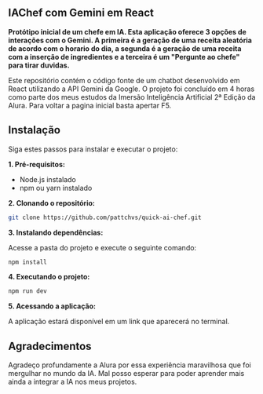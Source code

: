 ## IAChef com Gemini em React

**Protótipo inicial de um chefe em IA. Esta aplicação oferece 3 opções de interações com o Gemini. A primeira é a geração de uma receita aleatória de acordo com o horario do dia, a segunda é a geração de uma receita com a inserção de ingredientes e a terceira é um "Pergunte ao chefe" para tirar duvidas.**

Este repositório contém o código fonte de um chatbot desenvolvido em React utilizando a API Gemini da Google. O projeto foi concluído em 4 horas como parte dos meus estudos da Imersão Inteligência Artificial 2ª Edição da Alura. Para voltar a pagina inicial basta apertar F5.

## Instalação

Siga estes passos para instalar e executar o projeto:

**1. Pré-requisitos:**

* Node.js instalado
* npm ou yarn instalado

**2. Clonando o repositório:**

```bash
git clone https://github.com/pattchvs/quick-ai-chef.git
```

**3. Instalando dependências:**

Acesse a pasta do projeto e execute o seguinte comando:

```bash
npm install
```

**4. Executando o projeto:**

```bash
npm run dev
```

**5. Acessando a aplicação:**

A aplicação estará disponível em um link que aparecerá no terminal.


## Agradecimentos

Agradeço profundamente a Alura por essa experiência maravilhosa que foi mergulhar no mundo da IA. Mal posso esperar para poder aprender mais ainda a integrar a IA nos meus projetos.
